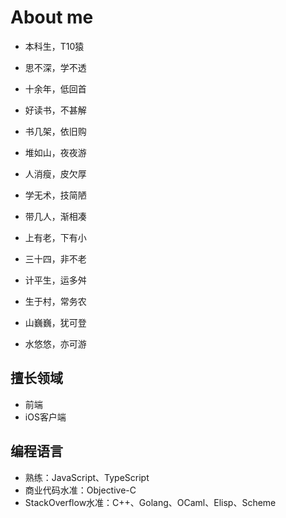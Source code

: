 # About me

- 本科生，T10猿
- 思不深，学不透
- 十余年，低回首

- 好读书，不甚解
- 书几架，依旧购
- 堆如山，夜夜游

- 人消瘦，皮欠厚
- 学无术，技简陋
- 带几人，渐相凑

- 上有老，下有小
- 三十四，非不老
- 计平生，运多舛

- 生于村，常务农
- 山巍巍，犹可登
- 水悠悠，亦可游

## 擅长领域

- 前端
- iOS客户端

## 编程语言

- 熟练：JavaScript、TypeScript
- 商业代码水准：Objective-C
- StackOverflow水准：C++、Golang、OCaml、Elisp、Scheme